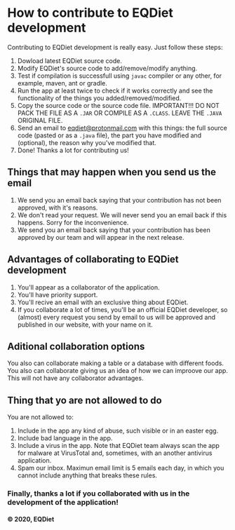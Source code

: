 # How to contribute to EQDiet development

Contributing to EQDiet development is really easy. Just follow these steps:

1. Dowload latest EQDiet source code.
2. Modify EQDiet's source code to add/remove/modify anything.
3. Test if compilation is successfull using `javac` compiler or any other, for example, maven, ant or gradle.
4. Run the app at least twice to check if it works correctly and see the functionality of the things you added/removed/modified.
5. Copy the source code or the source code file. IMPORTANT!!! DO NOT PACK THE FILE AS A `.JAR` OR COMPILE AS A `.CLASS`. LEAVE THE `.JAVA` ORIGINAL FILE.
6. Send an email to eqdiet@protonmail.com with this things: the full source code (pasted or as a `.java` file), the part you have modified and (optional), the reason why you've modified that.
7. Done! Thanks a lot for contributing us!

## Things that may happen when you send us the email

1. We send you an email back saying that your contribution has not been approved, with it's reasons.
2. We don't read your request. We will never send you an email back if this happens. Sorry for the inconvenience.
3. We send you an email back saying that your contribution has been approved by our team and will appear in the next release.

## Advantages of collaborating to EQDiet development

1. You'll appear as a collaborator of the application.
2. You'll have priority support.
3. You'll recive an email with an exclusive thing about EQDiet.
4. If you collaborate a lot of times, you'll be an official EQDiet developer, so (almost) every request you send by email to us will be approved and published in our website, with your name on it.

## Aditional collaboration options

You also can collaborate making a table or a database with different foods.
You also can collaborate giving us an idea of how we can improove our app. This will not have any collaborator advantages.

## Thing that yo are not allowed to do

You are not allowed to:

1. Include in the app any kind of abuse, such visible or in an easter egg.
2. Include bad language in the app.
3. Include a virus in the app. Note that EQDiet team always scan the app for malware at VirusTotal and, sometimes, with an another antivirus application.
4. Spam our inbox. Maximun email limit is 5 emails each day, in which you cannot include anything that breaks these rules.

### Finally, thanks a lot if you collaborated with us in the development of the application!

#### © 2020, EQDiet
